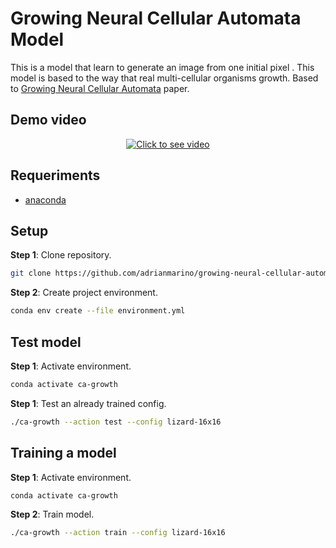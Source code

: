 #  Growing Neural Cellular Automata Model

This is a model that learn to generate an image from one initial pixel . This model is based to  the way that real multi-cellular organisms growth. Based to [Growing Neural Cellular Automata](https://distill.pub/2020/growing-ca) paper.


## Demo video

<p align="center">
    <a href="http://www.youtube.com/watch?v=lqLZOWkb81Q" target="_tab"/>
    <img src="http://img.youtube.com/vi/lqLZOWkb81Q/0.jpg" 
        title="Click to see video" 
        alt="Click to see video"/>
    </a>
</p>


## Requeriments

* [anaconda](https://www.anaconda.com/download/#linux)

## Setup

**Step 1**: Clone repository.

```bash
git clone https://github.com/adrianmarino/growing-neural-cellular-automata.git
```

**Step 2**: Create project environment.

```bash
conda env create --file environment.yml
```

## Test model

**Step 1**: Activate environment.

```bash
conda activate ca-growth
```

**Step 1**: Test an already trained config.

```bash
./ca-growth --action test --config lizard-16x16
```

## Training a model

**Step 1**: Activate environment.

```bash
conda activate ca-growth
```

**Step 2**: Train model.

```bash
./ca-growth --action train --config lizard-16x16
```
